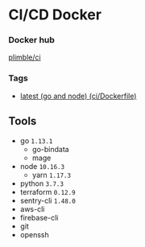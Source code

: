 # CI/CD Docker

### Docker hub

[plimble/ci](https://hub.docker.com/r/plimble/ci/)

### Tags

- [latest (go and node) (ci/Dockerfile)](https://github.com/plimble/ci-docker/blob/master/ci/Dockerfile)

## Tools

- go `1.13.1`
  - go-bindata
  - mage
- node `10.16.3`
  - yarn `1.17.3`
- python `3.7.3`
- terraform `0.12.9`
- sentry-cli `1.48.0`
- aws-cli
- firebase-cli
- git
- openssh
